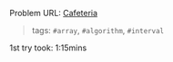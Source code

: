 Problem URL: [Cafeteria](https://www.metacareers.com/profile/coding_puzzles/?puzzle=203188678289677)

> tags: `#array`, `#algorithm`, `#interval`

1st try took: 1:15mins